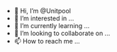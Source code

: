 - 👋 Hi, I’m @Unitpool
- 👀 I’m interested in ...
- 🌱 I’m currently learning ...
- 💞️ I’m looking to collaborate on ...
- 📫 How to reach me ...

<!---
Unitpool/Unitpool is a ✨ special ✨ repository because its `README.md` (this file) appears on your GitHub profile.
You can click the Preview link to take a look at your changes.
--->
